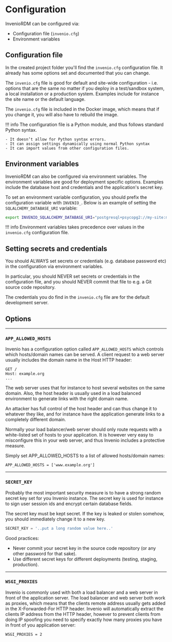 # Configuration

InvenioRDM can be configured via:

- Configuration file (``invenio.cfg``)
- Environment variables

## Configuration file

In the created project folder you'll find the ``invenio.cfg`` configuration file.
It already has some options set and documented that you can change.

The ``invenio.cfg`` file is good for default and site-wide configuration - i.e. options that are the same no matter if you deploy in a test/sandbox system, a local installation or a production system. Examples include for instance the site name or the default language.

The ``invenio.cfg`` file is included in the Docker image, which means that if you change it, you will also have to rebuild the image.

!!! info
    The configuration file is a Python module, and thus follows standard Python syntax.

    - It doesn’t allow for Python syntax errors.
    - It can assign settings dynamically using normal Python syntax
    - It can import values from other configuration files.

## Environment variables

InvenioRDM can also be configured via environment variables. The environment variables are good for deployment specific options. Examples include the database host and credentials and the application's secret key.

To set an environment variable configuration, you should prefix the configuration variable with ``INVENIO_``. Below is an example of setting the ``SQLALCHEMY_DATABASE_URI`` variable:

```bash
export INVENIO_SQLALCHEMY_DATABASE_URI="postgresql+psycopg2://my-site:my-site@localhost/my-site"
```

!!! info
    Environment variables takes precedence over values in the ``invenio.cfg`` configuration file.

## Setting secrets and credentials

You should ALWAYS set secrets or credentials (e.g. database password etc) in the configuration via environment variables.

In particular, you should NEVER set secrets or credentials in the configuration file, and you should NEVER commit that file to e.g. a Git source code repository.

The credentials you do find in the ``invenio.cfg`` file are for the default development server.

## Options

---
### ``APP_ALLOWED_HOSTS``

Invenio has a configuration option called ``APP_ALLOWED_HOSTS`` which controls which hosts/domain names can be served. A client request to a web server usually includes the domain name in the Host HTTP header:

```
GET /
Host: example.org
...
```

The web server uses that for instance to host several websites on the same domain. Also, the host header is usually used in a load balanced environment to generate links with the right domain name.

An attacker has full control of the host header and can thus change it to whatever they like, and for instance have the application generate links to a completely different domain.

Normally your load balancer/web server should only route requests with a white-listed set of hosts to your application. It is however very easy to misconfigure this in your web server, and thus Invenio includes a protective measure.

Simply set APP_ALLOWED_HOSTS to a list of allowed hosts/domain names:

```
APP_ALLOWED_HOSTS = ['www.example.org']
```

---
### ``SECRET_KEY``

Probably the most important security measure is to have a strong random secret key set for you Invenio instance. The secret key is used for instance to sign user session ids and encrypt certain database fields.

The secret key must be kept secret. If the key is leaked or stolen somehow, you should immediately change it to a new key.

```python
SECRET_KEY = '..put a long random value here..'
```

Good practices:

- Never commit your secret key in the source code repository (or any other password for that sake).
- Use different secret keys for different deployments (testing, staging, production).

---
### ``WSGI_PROXIES``

Invenio is commonly used with both a load balancer and a web server in front of the application server. The load balancer and web server both work as proxies, which means that the clients remote address usually gets added in the X-Forwarded-For HTTP header. Invenio will automatically extract the clients IP address from the HTTP header, however to prevent clients from doing IP spoofing you need to specify exactly how many proxies you have in front of you application server:

```
WSGI_PROXIES = 2
```
